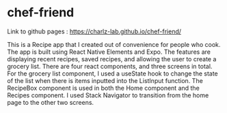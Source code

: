 # chef-friend
Link to github pages : https://charlz-lab.github.io/chef-friend/

This is a Recipe app that I created out of convenience for people who cook. The app is built using React Native Elements and Expo. The features are displaying recent recipes, saved recipes, and allowing the user to create a grocery list. There are four react components, and three screens in total. 
For the grocery list component, I used a useState hook to change the state of the list when there is items inputted into the ListInput function. The RecipeBox component is used in both the Home component and the Recipes component. I used Stack Navigator to transition from the home page to the other two screens. 
